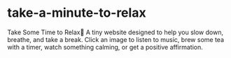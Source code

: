 # take-a-minute-to-relax
 Take Some Time to Relax🌸   A tiny website designed to help you slow down, breathe, and take a break.   Click an image to listen to music, brew some tea with a timer, watch something calming, or get a positive affirmation.  
